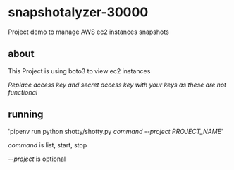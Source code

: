 # snapshotalyzer-30000
Project demo to manage AWS ec2 instances snapshots

## about
This Project is using boto3 to view ec2 instances

_Replace access key and secret access key with your keys as these are not functional_
## running

'pipenv run python shotty/shotty.py  _command_  _--project PROJECT_NAME_'

*command* is list, start, stop

*--project* is optional
